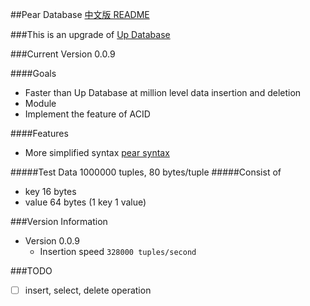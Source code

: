 ##Pear Database
[中文版 README](./README.md)

###This is an upgrade of [Up Database](http://www.github.com/UncP/Up_Database)

###Current Version 0.0.9

####Goals
- Faster than Up Database at million level data insertion and deletion
- Module
- Implement the feature of ACID

####Features
- More simplified syntax [pear syntax](./pear_syntax)

#####Test Data 1000000 tuples, 80 bytes/tuple
#####Consist of
* key    16  bytes
* value  64  bytes (1 key 1 value)

###Version Information
* Version 0.0.9
	- Insertion speed			``` 328000 tuples/second ```


###TODO
- [ ] insert, select, delete operation